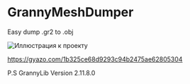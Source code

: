 # GrannyMeshDumper
 Easy dump .gr2 to .obj

![Иллюстрация к проекту](https://i.imgur.com/3iXU8jZ.png)

https://gyazo.com/1b325ce68d9293c94b2475ae62805304

 P.S GrannyLib Version 2.11.8.0
